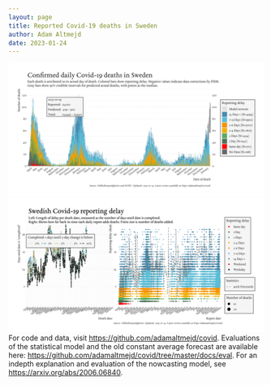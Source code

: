 ```yaml
---
layout: page
title: Reported Covid-19 deaths in Sweden
author: Adam Altmejd
date: 2023-01-24
---
```


![Graph of Swedish Covid-19 deaths with reporting delay.](deaths_lag_sweden_2023-01-24.png "Swedish Covid-19 deaths.")
![Graph of Swedish Covid-19 reporting delay in daily deaths.](lag_trend_sweden_2023-01-24.png "Trend in Swedish Covid-19 mortality reporting delay.")
For code and data, visit <https://github.com/adamaltmejd/covid>.
Evaluations of the statistical model and the old constant average forecast are available here: <https://github.com/adamaltmejd/covid/tree/master/docs/eval>.
For an indepth explanation and evaluation of the nowcasting model, see <https://arxiv.org/abs/2006.06840>.
